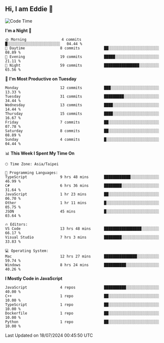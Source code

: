 ## Hi, I am Eddie 👋

<!--START_SECTION:waka-->
![Code Time](http://img.shields.io/badge/Code%20Time-213%20hrs%2021%20mins-blue)

**I'm a Night 🦉** 

```text
🌞 Morning                4 commits           █░░░░░░░░░░░░░░░░░░░░░░░░   04.44 % 
🌆 Daytime                8 commits           ██░░░░░░░░░░░░░░░░░░░░░░░   08.89 % 
🌃 Evening                19 commits          █████░░░░░░░░░░░░░░░░░░░░   21.11 % 
🌙 Night                  59 commits          ████████████████░░░░░░░░░   65.56 % 
```
📅 **I'm Most Productive on Tuesday** 

```text
Monday                   12 commits          ███░░░░░░░░░░░░░░░░░░░░░░   13.33 % 
Tuesday                  31 commits          █████████░░░░░░░░░░░░░░░░   34.44 % 
Wednesday                13 commits          ████░░░░░░░░░░░░░░░░░░░░░   14.44 % 
Thursday                 15 commits          ████░░░░░░░░░░░░░░░░░░░░░   16.67 % 
Friday                   7 commits           ██░░░░░░░░░░░░░░░░░░░░░░░   07.78 % 
Saturday                 8 commits           ██░░░░░░░░░░░░░░░░░░░░░░░   08.89 % 
Sunday                   4 commits           █░░░░░░░░░░░░░░░░░░░░░░░░   04.44 % 
```


📊 **This Week I Spent My Time On** 

```text
🕑︎ Time Zone: Asia/Taipei

💬 Programming Languages: 
TypeScript               9 hrs 48 mins       ████████████░░░░░░░░░░░░░   46.99 % 
C#                       6 hrs 36 mins       ████████░░░░░░░░░░░░░░░░░   31.64 % 
JavaScript               1 hr 23 mins        ██░░░░░░░░░░░░░░░░░░░░░░░   06.70 % 
Other                    1 hr 11 mins        █░░░░░░░░░░░░░░░░░░░░░░░░   05.75 % 
JSON                     45 mins             █░░░░░░░░░░░░░░░░░░░░░░░░   03.64 % 

🔥 Editors: 
VS Code                  13 hrs 48 mins      █████████████████░░░░░░░░   66.17 % 
Visual Studio            7 hrs 3 mins        ████████░░░░░░░░░░░░░░░░░   33.83 % 

💻 Operating System: 
Mac                      12 hrs 27 mins      ███████████████░░░░░░░░░░   59.74 % 
Windows                  8 hrs 24 mins       ██████████░░░░░░░░░░░░░░░   40.26 % 
```

**I Mostly Code in JavaScript** 

```text
JavaScript               4 repos             ██████████░░░░░░░░░░░░░░░   40.00 % 
C++                      1 repo              ██░░░░░░░░░░░░░░░░░░░░░░░   10.00 % 
TypeScript               1 repo              ██░░░░░░░░░░░░░░░░░░░░░░░   10.00 % 
Dockerfile               1 repo              ██░░░░░░░░░░░░░░░░░░░░░░░   10.00 % 
Python                   1 repo              ██░░░░░░░░░░░░░░░░░░░░░░░   10.00 % 
```




 Last Updated on 18/07/2024 00:45:50 UTC
<!--END_SECTION:waka-->
